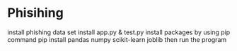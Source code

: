 # Phisihing
install phishing data set
install app.py & test.py
install packages by using pip command
pip install pandas numpy scikit-learn joblib
then run the program
